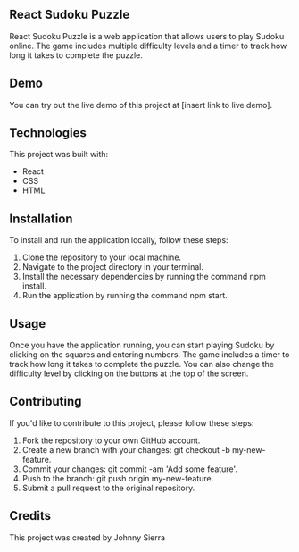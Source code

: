## React Sudoku Puzzle

React Sudoku Puzzle is a web application that allows users to play Sudoku online. The game includes multiple difficulty levels and a timer to track how long it takes to complete the puzzle.

## Demo

You can try out the live demo of this project at [insert link to live demo].

## Technologies

This project was built with:

* React
* CSS
* HTML

## Installation
To install and run the application locally, follow these steps:

1. Clone the repository to your local machine.
2. Navigate to the project directory in your terminal.
3. Install the necessary dependencies by running the command npm install.
4. Run the application by running the command npm start.


## Usage

Once you have the application running, you can start playing Sudoku by clicking on the squares and entering numbers. The game includes a timer to track how long it takes to complete the puzzle. You can also change the difficulty level by clicking on the buttons at the top of the screen.

## Contributing

If you'd like to contribute to this project, please follow these steps:

1. Fork the repository to your own GitHub account.
2. Create a new branch with your changes: git checkout -b my-new-feature.
3. Commit your changes: git commit -am 'Add some feature'.
4. Push to the branch: git push origin my-new-feature.
5. Submit a pull request to the original repository.


## Credits

This project was created by Johnny Sierra
